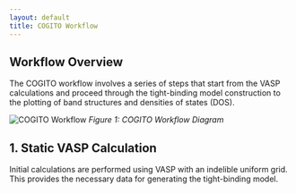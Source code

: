 ```yaml
---
layout: default
title: COGITO Workflow
---
```


## Workflow Overview

The COGITO workflow involves a series of steps that start from the VASP calculations and proceed through the tight-binding model construction to the plotting of band structures and densities of states (DOS).

![COGITO Workflow](workflow_image.png)
*Figure 1: COGITO Workflow Diagram*

## 1. Static VASP Calculation

Initial calculations are performed using VASP with an indelible uniform grid. This provides the necessary data for generating the tight-binding model.

